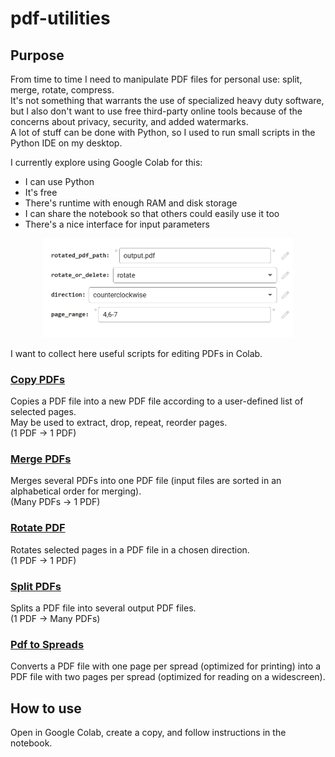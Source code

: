 # pdf-utilities


## Purpose

From time to time I need to manipulate PDF files for personal use: split, merge, rotate, compress.  
It's not something that warrants the use of specialized heavy duty software, but I also don't want to use free third-party online tools because of the concerns about privacy, security, and added watermarks.  
A lot of stuff can be done with Python, so I used to run small scripts in the Python IDE on my desktop.  

I currently explore using Google Colab for this:  
- I can use Python  
- It's free  
- There's runtime with enough RAM and disk storage  
- I can share the notebook so that others could easily use it too  
- There's a nice interface for input parameters  
<p align="center">
  <img src="docs/ColabParameters.png" width="400">
</p>  
I want to collect here useful scripts for editing PDFs in Colab.

### [Copy PDFs](https://github.com/olga-terekhova/pdf-utilities/blob/main/CopyPDF.ipynb)  
Copies a PDF file into a new PDF file according to a user-defined list of selected pages.  
May be used to extract, drop, repeat, reorder pages.   
(1 PDF -> 1 PDF)  

### [Merge PDFs](https://github.com/olga-terekhova/pdf-utilities/blob/main/MergePDFs.ipynb)  
Merges several PDFs into one PDF file (input files are sorted in an alphabetical order for merging).  
(Many PDFs -> 1 PDF)  

### [Rotate PDF](https://github.com/olga-terekhova/pdf-utilities/blob/main/RotatePDF.ipynb)
Rotates selected pages in a PDF file in a chosen direction.  
(1 PDF -> 1 PDF)  

### [Split PDFs](https://github.com/olga-terekhova/pdf-utilities/blob/main/SplitPDF.ipynb)  
Splits a PDF file into several output PDF files.  
(1 PDF -> Many PDFs)  

### [Pdf to Spreads](https://github.com/olga-terekhova/pdf-utilities/blob/main/Pdf_to_Spreads.ipynb)  
Converts a PDF file with one page per spread (optimized for printing) into a PDF file with two pages per spread (optimized for reading on a widescreen). 

## How to use

Open in Google Colab, create a copy, and follow instructions in the notebook. 
